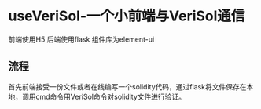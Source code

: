 # useVeriSol-一个小前端与VeriSol通信
前端使用H5
后端使用flask
组件库为element-ui
## 流程
首先前端接受一份文件或者在线编写一个solidity代码，通过flask将文件保存在本地，调用cmd命令用VeriSol命令对solidity文件进行验证。
